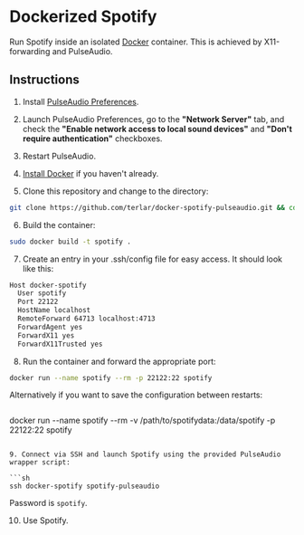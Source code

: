 # Dockerized Spotify

Run Spotify inside an isolated [Docker](http://www.docker.io) container. This is achieved by X11-forwarding and PulseAudio.

## Instructions

1. Install [PulseAudio Preferences](http://freedesktop.org/software/pulseaudio/paprefs/).

2. Launch PulseAudio Preferences, go to the **"Network Server"** tab, and check the **"Enable network access to local sound devices"** and **"Don't require authentication"** checkboxes.

3. Restart PulseAudio.

4. [Install Docker](http://docs.docker.io/en/latest/installation/) if you haven't already.

5. Clone this repository and change to the directory:

  ```sh
  git clone https://github.com/terlar/docker-spotify-pulseaudio.git && cd docker-spotify-pulseaudio
  ```

6. Build the container:

  ```sh
  sudo docker build -t spotify .
  ```

7. Create an entry in your .ssh/config file for easy access. It should look like this:

  ```sh
  Host docker-spotify
    User spotify
    Port 22122
    HostName localhost
    RemoteForward 64713 localhost:4713
    ForwardAgent yes
    ForwardX11 yes
    ForwardX11Trusted yes
  ```

8. Run the container and forward the appropriate port:

  ```sh
  docker run --name spotify --rm -p 22122:22 spotify
  ```

  Alternatively if you want to save the configuration between restarts:

  ```sh
  ```
  docker run --name spotify --rm -v /path/to/spotifydata:/data/spotify -p 22122:22 spotify
  ```

9. Connect via SSH and launch Spotify using the provided PulseAudio wrapper script:

  ```sh
  ssh docker-spotify spotify-pulseaudio
  ```

  Password is `spotify`.

10. Use Spotify.
